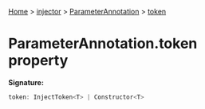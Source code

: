 [Home](./index) &gt; [injector](./injector.md) &gt; [ParameterAnnotation](./injector.parameterannotation.md) &gt; [token](./injector.parameterannotation.token.md)

# ParameterAnnotation.token property


**Signature:**
```javascript
token: InjectToken<T> | Constructor<T>
```
